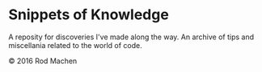 # Snippets of Knowledge
A reposity for discoveries I've made along the way. An archive of tips and miscellania related to the world of code.

&copy; 2016 Rod Machen

